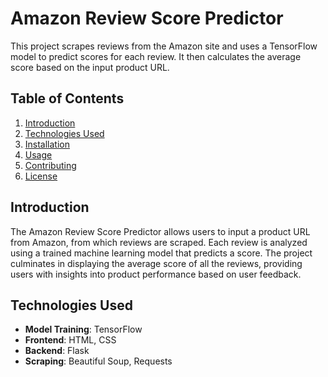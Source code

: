# Amazon Review Score Predictor

This project scrapes reviews from the Amazon site and uses a TensorFlow model to predict scores for each review. It then calculates the average score based on the input product URL.

## Table of Contents
1. [Introduction](#introduction)
2. [Technologies Used](#technologies-used)
3. [Installation](#installation)
4. [Usage](#usage)
5. [Contributing](#contributing)
6. [License](#license)

## Introduction
The Amazon Review Score Predictor allows users to input a product URL from Amazon, from which reviews are scraped. Each review is analyzed using a trained machine learning model that predicts a score. The project culminates in displaying the average score of all the reviews, providing users with insights into product performance based on user feedback.

## Technologies Used

- **Model Training**: TensorFlow
- **Frontend**: HTML, CSS
- **Backend**: Flask
- **Scraping**: Beautiful Soup, Requests
